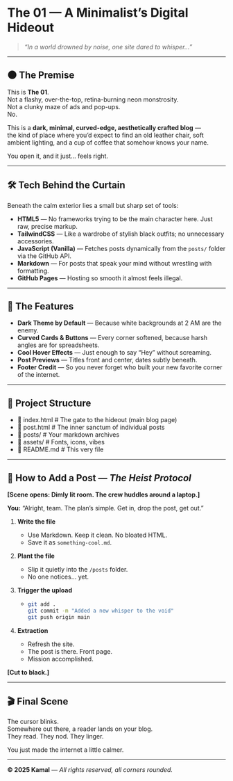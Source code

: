 # **The 01 — A Minimalist’s Digital Hideout**  

> _“In a world drowned by noise, one site dared to whisper…”_  

---

## 🌑 **The Premise**  

This is **The 01**.  
Not a flashy, over-the-top, retina-burning neon monstrosity.  
Not a clunky maze of ads and pop-ups.  
No.  

This is a **dark, minimal, curved-edge, aesthetically crafted blog** —  
the kind of place where you’d expect to find an old leather chair, soft ambient lighting, and a cup of coffee that somehow knows your name.  

You open it, and it just… feels right.  

---

## 🛠 **Tech Behind the Curtain**  

Beneath the calm exterior lies a small but sharp set of tools:  

- **HTML5** — No frameworks trying to be the main character here. Just raw, precise markup.  
- **TailwindCSS** — Like a wardrobe of stylish black outfits; no unnecessary accessories.  
- **JavaScript (Vanilla)** — Fetches posts dynamically from the `posts/` folder via the GitHub API.  
- **Markdown** — For posts that speak your mind without wrestling with formatting.  
- **GitHub Pages** — Hosting so smooth it almost feels illegal.  

---

## 🖤 **The Features**  

- **Dark Theme by Default** — Because white backgrounds at 2 AM are the enemy.  
- **Curved Cards & Buttons** — Every corner softened, because harsh angles are for spreadsheets.  
- **Cool Hover Effects** — Just enough to say “Hey” without screaming.  
- **Post Previews** — Titles front and center, dates subtly beneath.  
- **Footer Credit** — So you never forget who built your new favorite corner of the internet.  

---

## 📂 **Project Structure**  

 - 📜 index.html # The gate to the hideout (main blog page)
 - 📜 post.html # The inner sanctum of individual posts
 - 📁 posts/ # Your markdown archives
 - 📁 assets/ # Fonts, icons, vibes
 - 📜 README.md # This very file


---

## 🎯 **How to Add a Post** — *The Heist Protocol*  

**[Scene opens: Dimly lit room. The crew huddles around a laptop.]**

**You:** “Alright, team. The plan’s simple. Get in, drop the post, get out.”  

1. **Write the file**  
   - Use Markdown. Keep it clean. No bloated HTML.  
   - Save it as `something-cool.md`.  

2. **Plant the file**  
   - Slip it quietly into the `/posts` folder.  
   - No one notices… yet.  

3. **Trigger the upload**  
   - ```bash
     git add .
     git commit -m "Added a new whisper to the void"
     git push origin main
     ```

4. **Extraction**  
   - Refresh the site.  
   - The post is there. Front page.  
   - Mission accomplished.  

**[Cut to black.]**

---

## 🎬 **Final Scene**  

The cursor blinks.  
Somewhere out there, a reader lands on your blog.  
They read. They nod. They linger.  

You just made the internet a little calmer.  

---

**© 2025 Kamal** — _All rights reserved, all corners rounded._
